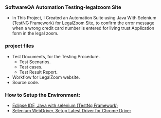 ### SoftwareQA Automation Testing-legalzoom Site

* In This Project, I Created an Automation Suite using Java With Selenium (TestNG Framework) for <a href='https://www.legalzoom.com/'>LegalZoom Site</a>, to confirm the error message when a wrong credit card number is entered for living trust Application form in the legal zoom.

### project files
* Test Documents, for the Testing Procedure.
    * Test Scenarios.
    * Test cases.
    * Test Result Report.
* Workflow for LegalZoom website.
* Source code.

### How to Setup the Environment:
* <a href='https://docs.google.com/document/d/1r0QXGeFffB4Qrr8OxcUTBpUevC5CVmq7oq5MjoIgTwI/edit?usp=sharing'> Eclipse IDE, Java with selenium (TestNg Framework)</a>
* <a href='https://docs.google.com/document/d/16XfJ2DJBeHoDWEAFgU5-OV6G7vo1xvSuMK5HMX9SwlY/edit?usp=sharing'> Selenium WebDriver, Setup Latest Driver for Chrome Driver</a>
